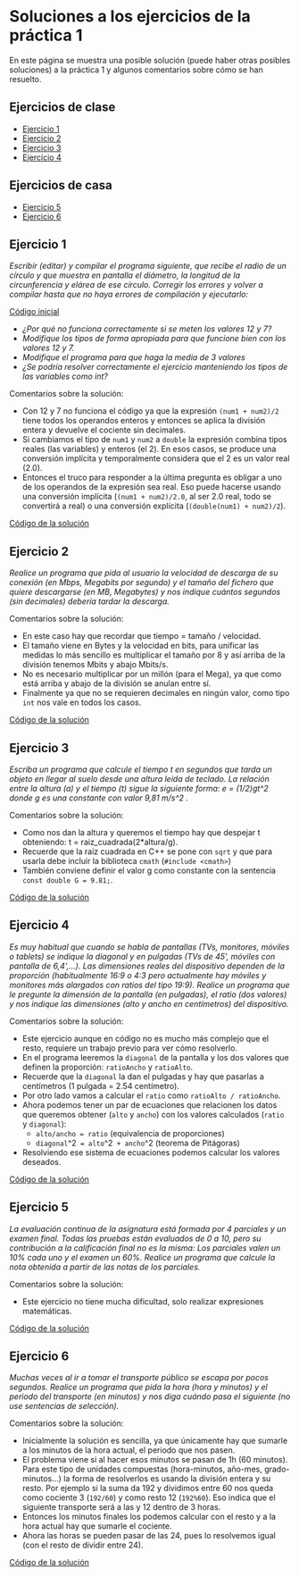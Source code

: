# Soluciones a los ejercicios de la práctica 1 

En este página se muestra una posible solución (puede haber otras posibles soluciones) a la práctica 1 y algunos comentarios sobre cómo se han resuelto.

## Ejercicios de clase

* [Ejercicio 1](#ejercicio-1)
* [Ejercicio 2](#ejercicio-2)
* [Ejercicio 3](#ejercicio-3)
* [Ejercicio 4](#ejercicio-4)

## Ejercicios de casa

* [Ejercicio 5](#ejercicio-5)
* [Ejercicio 6](#ejercicio-6)

## Ejercicio 1

*Escribir (editar) y compilar el programa siguiente, que recibe el radio de un círculo y que muestra en pantalla el diámetro, la longitud de la circunferencia y elárea de ese círculo. Corregir los errores y volver a compilar hasta que no haya errores de compilación y ejecutarlo:*

[Código inicial](./p1/p1e1-orig.cpp)

* *¿Por qué no funciona correctamente si se meten los valores 12 y 7?*
* *Modifique los tipos de forma apropiada para que funcione bien con los valores 12 y 7.*
* *Modifique el programa para que haga la media de 3 valores*
* *¿Se podría resolver correctamente el ejercicio manteniendo los tipos de las variables como int?*

Comentarios sobre la solución:

* Con 12 y 7 no funciona el código ya que la expresión `(num1 + num2)/2` tiene todos los operandos enteros y entonces se aplica la división entera y devuelve el cociente sin decimales.
* Si cambiamos el tipo de `num1` y `num2` a `double` la expresión combina tipos reales (las variables) y enteros (el 2). En esos casos, se produce una conversión implícita y temporalmente considera que el 2 es un valor real (2.0).
* Entonces el truco para responder a la última pregunta es obligar a uno de los operandos de la expresión sea real. Eso puede hacerse usando una conversión implícita (`(num1 + num2)/2.0`, al ser 2.0 real, todo se convertirá a real) o una conversión explícita (`(double(num1) + num2)/2`). 

[Código de la solución](./p1/p1e1.cpp)

## Ejercicio 2

*Realice un programa que pida al usuario la velocidad de descarga de su conexión (en Mbps, Megabits por segundo) y el tamaño del fichero que quiere descargarse (en MB, Megabytes) y nos indique cuántos segundos (sin decimales) debería tardar la descarga.*

Comentarios sobre la solución:

* En este caso hay que recordar que tiempo = tamaño / velocidad.
* El tamaño viene en Bytes y la velocidad en bits, para unificar las medidas lo más sencillo es multiplicar el tamaño por 8 y así arriba de la división tenemos Mbits y abajo Mbits/s.
* No es necesario multiplicar por un millón (para el Mega), ya que como está arriba y abajo de la división se anulan entre sí.
* Finalmente ya que no se requieren decimales en ningún valor, como tipo `int` nos vale en todos los casos.

[Código de la solución](../p1/p1e2.cpp)

## Ejercicio 3

*Escriba un programa que calcule el tiempo t en segundos que tarda un objeto en llegar al suelo desde una altura leída de teclado. La relación entre la altura (a) y el tiempo (t) sigue la siguiente forma: e = (1/2)gt^2  donde g es una constante con valor 9,81 m/s^2 .*

Comentarios sobre la solución:

* Como nos dan la altura y queremos el tiempo hay que despejar t obteniendo: t = raiz\_cuadrada(2\*altura/g).
* Recuerde que la raíz cuadrada en C++ se pone con `sqrt` y que para usarla debe incluir la biblioteca `cmath` (`#include <cmath>`)
* También conviene definir el valor g como constante con la sentencia `const double G = 9.81;`.

[Código de la solución](./p1/p1e3.cpp)

## Ejercicio 4

*Es muy habitual que cuando se habla de pantallas (TVs, monitores, móviles o tablets) se indique la diagonal y en pulgadas (TVs de 45’, móviles con pantalla de 6,4’,...). Las dimensiones reales del dispositivo dependen de la proporción (habitualmente 16:9 o 4:3 pero actualmente hay móviles y monitores más alargados con ratios del tipo 19:9). Realice un programa que le pregunte la dimensión de la pantalla (en pulgadas), el ratio (dos valores) y nos indique las dimensiones (alto y ancho en centímetros) del dispositivo.*

Comentarios sobre la solución:

* Este ejercicio aunque en código no es mucho más complejo que el resto, requiere un trabajo previo para ver cómo resolverlo. 
* En el programa leeremos la `diagonal` de la pantalla y los dos valores que definen la proporción: `ratioAncho` y `ratioAlto`.
* Recuerde que la `diagonal` la dan el pulgadas y hay que pasarlas a centímetros (1 pulgada = 2.54 centímetro).
* Por otro lado vamos a calcular el `ratio` como `ratioAlto / ratioAncho`.
* Ahora podemos tener un par de ecuaciones que relacionen los datos que queremos obtener (`alto` y `ancho`) con los valores calculados (`ratio` y `diagonal`):
  * `alto/ancho = ratio` (equivalencia de proporciones)
  * `diagonal`^2` = alto`^2` + ancho`^2 (teorema de Pitágoras)
* Resolviendo ese sistema de ecuaciones podemos calcular los valores deseados.

[Código de la solución](./p1/p1e4.cpp)

## Ejercicio 5
*La evaluación continua de la asignatura está formada por 4 parciales y un examen final. Todas las pruebas están evaluados de 0 a 10, pero su contribución a la calificación final no es la misma: Los parciales valen un 10% cada uno y el examen un 60%. Realice un programa que calcule la nota obtenida a partir de las notas de los parciales.*

Comentarios sobre la solución:
* Este ejercicio no tiene mucha dificultad, solo realizar expresiones matemáticas.

[Código de la solución](../p1/p1e5.cpp)

## Ejercicio 6
*Muchas veces al ir a tomar el transporte público se escapa por pocos segundos. Realice un programa que pida la hora (hora y minutos) y el periodo del transporte (en minutos) y nos diga cuándo pasa el siguiente (no use sentencias de selección).*

Comentarios sobre la solución:

* Inicialmente la solución es sencilla, ya que únicamente hay que sumarle a los minutos de la hora actual, el periodo que nos pasen.
* El problema viene si al hacer esos minutos se pasan de 1h (60 minutos). Para este tipo de unidades compuestas (hora-minutos, año-mes, grado-minutos...) la forma de resolverlos es usando la división entera y su resto. Por ejemplo si la suma da 192 y dividimos entre 60 nos queda como cociente 3 (`192/60`) y como resto 12 (`192%60`). Eso indica que el siguiente transporte será a las y 12 dentro de 3 horas.
* Entonces los minutos finales los podemos calcular con el resto y a la hora actual hay que sumarle el cociente.
* Ahora las horas se pueden pasar de las 24, pues lo resolvemos igual (con el resto de dividir entre 24). 

[Código de la solución](./p1/p1e6.cpp)

